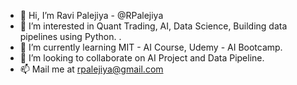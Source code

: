 - 👋 Hi,
  I’m Ravi Palejiya - @RPalejiya
- 👀 I’m interested in Quant Trading, AI, Data Science, Building data pipelines using Python. . 
- 🌱 I’m currently learning MIT - AI Course, Udemy - AI Bootcamp. 
- 💞️ I’m looking to collaborate on AI Project and Data Pipeline.  
- 📫 Mail me at rpalejiya@gmail.com

<!---
RPalejiya/RPalejiya is a ✨ special ✨ repository because its `README.md` (this file) appears on your GitHub profile.
You can click the Preview link to take a look at your changes.
--->
